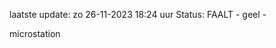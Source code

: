 laatste update: 
zo 26-11-2023 18:24   uur 
Status: FAALT - geel - 
<div class="service Y">microstation</div>